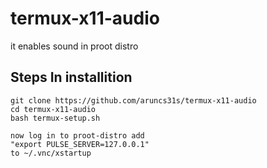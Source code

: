 # termux-x11-audio
it enables sound in proot distro
## Steps In installition
``` 
git clone https://github.com/aruncs31s/termux-x11-audio
cd termux-x11-audio
bash termux-setup.sh
```
```
now log in to proot-distro add
"export PULSE_SERVER=127.0.0.1"
to ~/.vnc/xstartup
```
